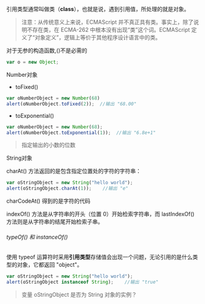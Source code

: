 引用类型通常叫做类（**class**），也就是说，遇到引用值，所处理的就是对象。

> 注意：从传统意义上来说，ECMAScript 并不真正具有类。事实上，除了说明不存在类，在 ECMA-262 中根本没有出现“类”这个词。ECMAScript 定义了“对象定义”，逻辑上等价于其他程序设计语言中的类。

对于无参的构造函数,\(\)不是必需的

```js
var o = new Object;
```

Number对象

* toFixed\(\)

```js
var oNumberObject = new Number(68)
alert(oNumberObject.toFixed(2));  //输出 "68.00"
```

* toExponential\(\) 

```js
var oNumberObject = new Number(68);
alert(oNumberObject.toExponential(1));  //输出 "6.8e+1"
```

> 指定输出的小数的位数

String对象

charAt\(\) 方法返回的是包含指定位置处的字符的字符串：

```js
var oStringObject = new String("hello world");
alert(oStringObject.charAt(1));    //输出 "e"
```

charCodeAt\(\) 得到的是字符的代码

indexOf\(\) 方法是从字符串的开头（位置 0）开始检索字符串，而 lastIndexOf\(\) 方法则是从字符串的结尾开始检索子串。



###### typeOf\(\) 和 instanceOf\(\)

使用 typeof 运算符时采用**引用类型**存储值会出现一个问题，无论引用的是什么类型的对象，它都返回 "object"。

```js
var oStringObject = new String("hello world");
alert(oStringObject instanceof String);    //输出 "true"
```

> 变量 oStringObject 是否为 String 对象的实例？



